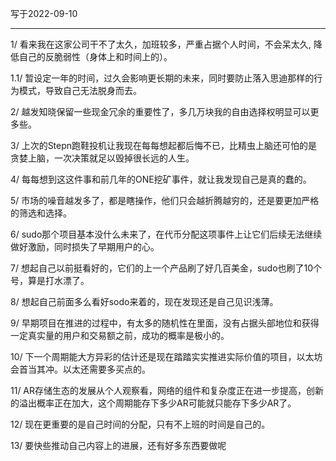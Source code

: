 写于2022-09-10

-----

1/ 看来我在这家公司干不了太久，加班较多，严重占据个人时间，不会呆太久, 降低自己的反脆弱性（身体上和时间上的）。

1.1/ 暂设定一年的时间，过久会影响更长期的未来，同时要防止落入思迪那样的行为模式，导致自己无法脱身而去。

2/ 越发知晓保留一些现金冗余的重要性了，多几万块我的自由选择权明显可以更多些。

3/ 上次的Stepn跑鞋投机让我现在每每想起都后悔不已，比精虫上脑还可怕的是贪婪上脑，一次决策就足以毁掉很长远的人生。

4/ 每每想到这这件事和前几年的ONE挖矿事件，就让我发现自己是真的蠢的。

5/ 市场的噪音越发多了，都是瞎操作，他们只会越折腾越穷的，还是要更加严格的筛选和选择。

6/ sudo那个项目基本没什么未来了，在代币分配这项事件上让它们后续无法继续做好激励，同时损失了早期用户的心。

7/ 想起自己以前挺看好的，它们的上一个产品刷了好几百美金，sudo也刷了10个号，算是打水漂了。

8/ 想起自己前面多么看好sodo来着的，现在发现还是自己见识浅薄。

9/ 早期项目在推进的过程中，有太多的随机性在里面，没有占据头部地位和获得一定真实量的用户和交易额之前，成功的概率是极小的。

10/ 下一个周期能大方异彩的估计还是现在踏踏实实推进实际价值的项目，以太坊会首当其冲。以太还需要多买点的。

11/ AR存储生态的发展从个人观察看，网络的组件和复杂度正在进一步提高，创新的溢出概率正在加大，这个周期能存下多少AR可能就只能存下多少AR了。

12/ 现在更重要的是自己时间的分配，只有不上班的时间是自己的。

13/ 要快些推动自己内容上的进展，还有好多东西要做呢 

